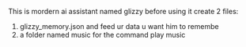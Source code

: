 This is mordern ai assistant named glizzy
before using it create 2 files:
1) glizzy_memory.json and feed ur data u want him to remembe
2) a folder named music for the command play music 
